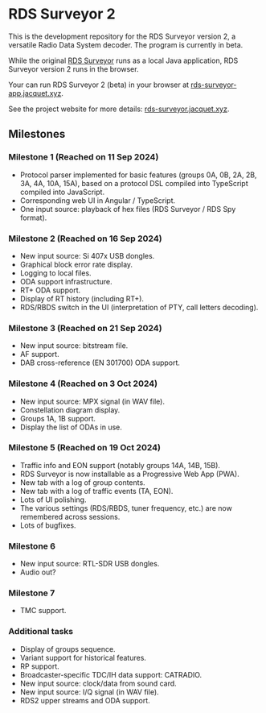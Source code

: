 RDS Surveyor 2
==============

This is the development repository for the RDS Surveyor version 2, a versatile Radio Data System decoder. The program is currently in beta.

While the original [RDS Surveyor](https://rds-surveyor.jacquet.xyz/) runs as a local Java application, RDS Surveyor version 2 runs in the browser.

Your can run RDS Surveyor 2 (beta) in your browser at [rds-surveyor-app.jacquet.xyz](https://rds-surveyor-app.jacquet.xyz).

See the project website for more details: [rds-surveyor.jacquet.xyz](https://rds-surveyor.jacquet.xyz/).

## Milestones

### Milestone 1 (Reached on 11 Sep 2024)

* Protocol parser implemented for basic features (groups 0A, 0B, 2A, 2B, 3A, 4A, 10A, 15A), based on a protocol DSL compiled into TypeScript compiled into JavaScript.
* Corresponding web UI in Angular / TypeScript.
* One input source: playback of hex files (RDS Surveyor / RDS Spy format).

### Milestone 2 (Reached on 16 Sep 2024)

* New input source: Si 407x USB dongles.
* Graphical block error rate display.
* Logging to local files.
* ODA support infrastructure.
* RT+ ODA support.
* Display of RT history (including RT+).
* RDS/RBDS switch in the UI (interpretation of PTY, call letters decoding).

### Milestone 3 (Reached on 21 Sep 2024)

* New input source: bitstream file.
* AF support.
* DAB cross-reference (EN 301700) ODA support.

### Milestone 4 (Reached on 3 Oct 2024)

* New input source: MPX signal (in WAV file).
* Constellation diagram display.
* Groups 1A, 1B support.
* Display the list of ODAs in use.

### Milestone 5 (Reached on 19 Oct 2024)

* Traffic info and EON support (notably groups 14A, 14B, 15B).
* RDS Surveyor is now installable as a Progressive Web App (PWA).
* New tab with a log of group contents.
* New tab with a log of traffic events (TA, EON).
* Lots of UI polishing.
* The various settings (RDS/RBDS, tuner frequency, etc.) are now remembered across sessions.
* Lots of bugfixes.

### Milestone 6

* New input source: RTL-SDR USB dongles.
* Audio out?

### Milestone 7

* TMC support.

### Additional tasks

* Display of groups sequence.
* Variant support for historical features.
* RP support.
* Broadcaster-specific TDC/IH data support: CATRADIO.
* New input source: clock/data from sound card.
* New input source: I/Q signal (in WAV file).
* RDS2 upper streams and ODA support.
